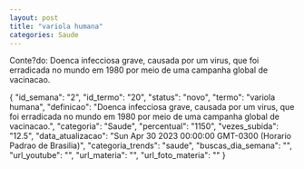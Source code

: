 ```yaml
---
layout: post
title: "variola humana"
categories: Saude
---
```

Conte?do: Doenca infecciosa grave, causada por um virus, que foi erradicada no mundo em 1980 por meio de uma campanha global de vacinacao.

{
  "id_semana": "2",
  "id_termo": "20",
  "status": "novo",
  "termo": "variola humana",
  "definicao": "Doenca infecciosa grave, causada por um virus, que foi erradicada no mundo em 1980 por meio de uma campanha global de vacinacao.",
  "categoria": "Saude",
  "percentual": "1150",
  "vezes_subida": "12.5",
  "data_atualizacao": "Sun Apr 30 2023 00:00:00 GMT-0300 (Horario Padrao de Brasilia)",
  "categoria_trends": "saude",
  "buscas_dia_semana": "",
  "url_youtube": "",
  "url_materia": "",
  "url_foto_materia": ""
}